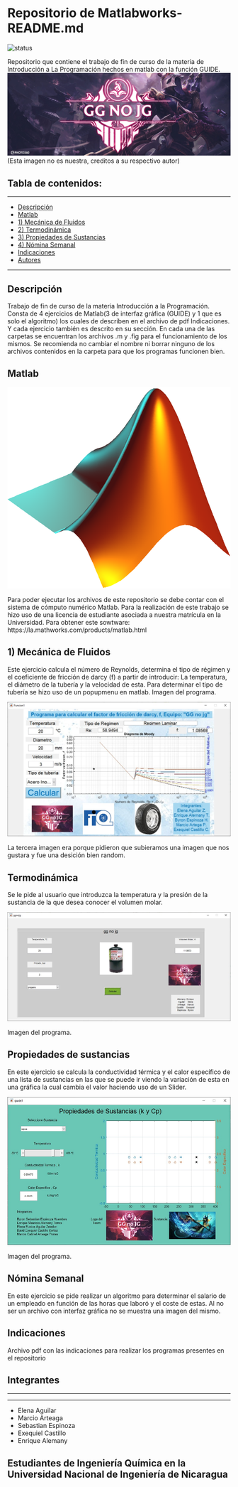 
## <h1> Repositorio de Matlabworks- README.md  </h1>
![status](https://img.shields.io/badge/Estado%3A-Finalizado-green)

Repositorio que contiene el trabajo de fin de curso de la materia de Introducción a La Programación hechos en matlab con la función GUIDE.  
<img src ="logo.jpeg">
(Esta imagen no es nuestra, creditos a su respectivo autor)

## Tabla de contenidos:
---
- [Descripción](#Descripción)
- [Matlab](#Matlab)
- [1) Mecánica de Fluidos](#mecánica-de-fluidos)
- [2) Termodinámica](#Termodinámica)
- [3) Propiedades de Sustancias](#propiedades-de-sustancias)
- [4) Nómina Semanal](#nómina-semanal)
- [Indicaciones](Indicaciones#)
- [Autores](#Autores)
---
## Descripción
Trabajo de fin de curso de la materia Introducción a la Programación. Consta de 4 ejercicios de Matlab(3 de interfaz gráfica (GUIDE) y 1 que es solo el algoritmo) los cuales de describen en el archivo de pdf Indicaciones. Y cada ejercicio también es descrito en su sección. En cada una de las carpetas se encuentran los archivos .m y .fig para el funcionamiento de los mismos. Se recomienda no cambiar el nombre ni borrar ninguno de los archivos contenidos en la carpeta para que los programas funcionen bien. 

## Matlab
<p align="center"><img src ="logoMATLAB.png"></p>
Para poder ejecutar los archivos de este repositorio se debe contar con el sistema de cómputo numérico Matlab. Para la realización de este trabajo se hizo uso de una licencia de estudiante asociada a nuestra matrícula en la Universidad. 
Para obtener este sowtware: https://la.mathworks.com/products/matlab.html

## 1) Mecánica de Fluidos
Este ejercicio calcula el número de Reynolds, determina el tipo de régimen y el coeficiente de fricción de darcy (f) a partir de introducir: La temperatura, el diámetro de la tubería y la velocidad de esta. 
Para determinar el tipo de tubería se hizo uso de un popupmenu en matlab. 
Imagen del programa.
<p align="center"><img src ="primera.jpeg"></p>
La tercera imagen era porque pidieron que subieramos una imagen que nos gustara y fue una desición bien random. 

## Termodinámica
Se le pide al usuario que introduzca la temperatura y la presión de la sustancia de la que desea conocer el volumen molar. 



<p align="center"><img src ="segunda.jpeg"></p>
Imagen del programa.

## Propiedades de sustancias

En este ejercicio se calcula la conductividad térmica y el calor específico de una lista de sustancias en las que se puede ir viendo la variación de esta en una gráfica la cual cambia el valor haciendo uso de un Slider. 

 

<p align="center"><img src ="tercera.jpeg"></p>
Imagen del programa.

## Nómina Semanal 
En este ejercicio se pide realizar un algoritmo para determinar el salario de un empleado en función de las horas que laboró y el coste de estas. Al no ser un archivo con interfaz gráfica no se muestra una imagen del mismo.

## Indicaciones

Archivo pdf con las indicaciones para realizar los programas presentes en el repositorio 

## Integrantes
---
---
- Elena Aguilar
- Marcio Arteaga
- Sebastian Espinoza
- Exequiel Castillo
- Enrique Alemany

Estudiantes de Ingeniería Química en la Universidad Nacional de Ingeniería de Nicaragua
---

